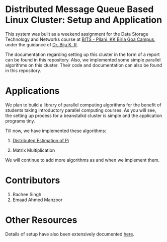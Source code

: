 # Distributed Message Queue Based Linux Cluster: Setup and Application
This system was built as a weekend assignment for the Data Storage Technology and Networks course at [BITS - Pilani, KK Birla Goa Campus](http://universe.bits-pilani.ac.in/Goa/), under the guidance of [Dr. Biju K. R](www.bits-goa.ac.in/Departments/Faculty/faculty%20pages/biju.htm).

The documentation regarding setting up this cluster in the form of a report can be found in this repository. Also, we implemented some simple parallel algorithms on this cluster. Their code and documentation can also be found in this repository.

# Applications
We plan to build a library of parallel computing algorithms for the benefit of students taking introductory parallel computing courses. As you will see, the setting up process for a beanstalkd cluster is simple and the application programs tiny.

Till now, we have implemented these algorithms:

1. [Distributed Estimation of Pi](https://github.com/emaadmanzoor/distributed-pi-estimation/)

2. Matrix Multiplication

We will continue to add more algorithms as and when we implement them.

# Contributors
1. Rachee Singh
2. Emaad Ahmed Manzoor


# Other Resources
Details of setup have also been extensively documented [here](http://www.eyeshalfclosed.com/blog/2012/03/17/throwing-darts/).
